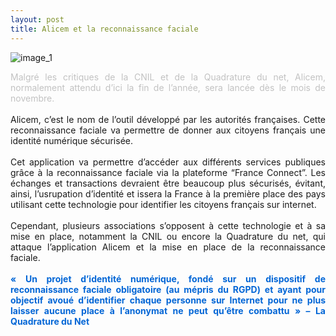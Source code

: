 ```yaml
---
layout: post
title: Alicem et la reconnaissance faciale
---
```


![image_1](https://image.noelshack.com/fichiers/2019/43/1/1571665277-1-sxelpvtwzhjvy8w2rdjqyg.png)

<div style="text-align:justify;">
<span style="color:#c2c2c2;font-weight:italic">
Malgré les critiques de la CNIL et de la Quadrature du net, Alicem, normalement attendu d’ici la fin de l’année, sera lancée dès 
le mois de novembre.
</span>
</div>
<br>
<div style="text-align:justify;">Alicem, c’est le nom de l’outil développé par les autorités françaises. Cette reconnaissance faciale va permettre de donner aux 
citoyens français une identité numérique sécurisée.</div>
<br>
<div style="text-align:justify;">Cet application va permettre d’accéder aux différents services publiques grâce à la reconnaissance faciale via la plateforme 
“France Connect”. Les échanges et transactions devraient être beaucoup plus sécurisés, évitant, ainsi, l’usrupation d’identité 
et issera la France à la première place des pays utilisant cette technologie pour identifier les citoyens français sur internet.</div>
<br>
<div style="text-align:justify;">Cependant, plusieurs associations s’opposent à cette technologie et à sa mise en place, notamment la CNIL ou encore 
la Quadrature du net, qui attaque l’application Alicem et la mise en place de la reconnaissance faciale.</div>
<br>
<div style="text-align:justify;"><span style="color:#0366d6"><strong>« Un projet d’identité numérique, fondé sur un dispositif de reconnaissance faciale obligatoire (au mépris du RGPD) et ayant 
pour objectif avoué d’identifier chaque personne sur Internet pour ne plus laisser aucune place à l’anonymat ne peut 
  qu’être combattu » – La Quadrature du Net</strong></span></div>

